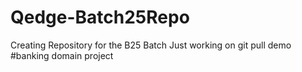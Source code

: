# Qedge-Batch25Repo
Creating Repository for the B25 Batch
Just working on git pull demo
#banking domain project
